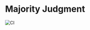 # Majority Judgment

![CI](https://github.com/EnMarche/majority-judgment/workflows/CI/badge.svg?branch=master)
